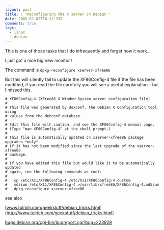 ```yaml
---
layout: post
title: ! "Reconfiguring the X server on Debian "
date: 2005-02-02T16:12:33Z
comments: true
tags:
  - linux
  - debian
---
```


This is one of those tasks that I do infrequently and forget how it work...

I just got a nice big new monitor !

The command is `dpkg-reconfigure xserver-xfree86`

<!--more-->

But this will silently fail to update the XF86Config-4 file if the file has been modified, if you read the file carefully you will see a useful explanation - but I missed this.

```
# XF86Config-4 (XFree86 X Window System server configuration file)
#
# This file was generated by dexconf, the Debian X Configuration tool, using
# values from the debconf database.
#
# Edit this file with caution, and see the XF86Config-4 manual page.
# (Type "man XF86Config-4" at the shell prompt.)
#
# This file is automatically updated on xserver-xfree86 package upgrades *only*
# if it has not been modified since the last upgrade of the xserver-xfree86
# package.
#
# If you have edited this file but would like it to be automatically updated
# again, run the following commands as root:
#
#   cp /etc/X11/XF86Config-4 /etc/X11/XF86Config-4.custom
#   md5sum /etc/X11/XF86Config-4 >/var/lib/xfree86/XF86Config-4.md5sum
#   dpkg-reconfigure xserver-xfree86
```

see also

[www.tulrich.com/geekstuff/debian_tricks.html](http://www.tulrich.com/geekstuff/debian_tricks.html)

[bugs.debian.org/cgi-bin/bugreport.cgi?bug=223929](http://bugs.debian.org/cgi-bin/bugreport.cgi?bug=223929)
